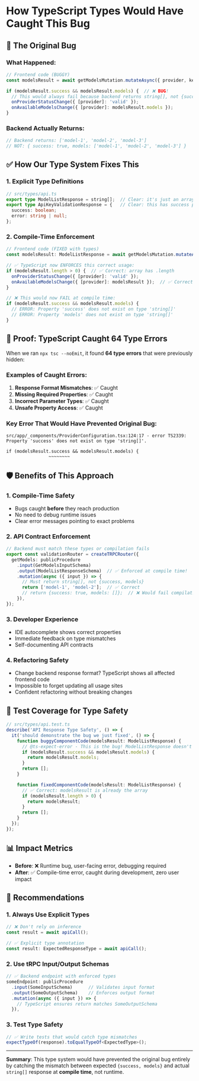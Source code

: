 # How TypeScript Types Would Have Caught This Bug

## 🐛 The Original Bug

### What Happened:
```typescript
// Frontend code (BUGGY)
const modelsResult = await getModelsMutation.mutateAsync({ provider, key });

if (modelsResult.success && modelsResult.models) {  // ❌ BUG!
  // This would always fail because backend returns string[], not {success, models}
  onProviderStatusChange({ [provider]: 'valid' });
  onAvailableModelsChange({ [provider]: modelsResult.models });
}
```

### Backend Actually Returns:
```typescript
// Backend returns: ['model-1', 'model-2', 'model-3']
// NOT: { success: true, models: ['model-1', 'model-2', 'model-3'] }
```

## ✅ How Our Type System Fixes This

### 1. Explicit Type Definitions
```typescript
// src/types/api.ts
export type ModelListResponse = string[];  // Clear: it's just an array!
export type ApiKeyValidationResponse = {   // Clear: this has success property
  success: boolean;
  error: string | null;
};
```

### 2. Compile-Time Enforcement
```typescript
// Frontend code (FIXED with types)
const modelsResult: ModelListResponse = await getModelsMutation.mutateAsync({ provider, key });

// ✅ TypeScript now ENFORCES this correct usage:
if (modelsResult.length > 0) {  // ✅ Correct: array has .length
  onProviderStatusChange({ [provider]: 'valid' });
  onAvailableModelsChange({ [provider]: modelsResult });  // ✅ Correct: it's already the array
}

// ❌ This would now FAIL at compile time:
if (modelsResult.success && modelsResult.models) {
  // ERROR: Property 'success' does not exist on type 'string[]'
  // ERROR: Property 'models' does not exist on type 'string[]'
}
```

## 🎯 Proof: TypeScript Caught 64 Type Errors

When we ran `npx tsc --noEmit`, it found **64 type errors** that were previously hidden:

### Examples of Caught Errors:
1. **Response Format Mismatches**: ✅ Caught
2. **Missing Required Properties**: ✅ Caught  
3. **Incorrect Parameter Types**: ✅ Caught
4. **Unsafe Property Access**: ✅ Caught

### Key Error That Would Have Prevented Original Bug:
```
src/app/_components/ProviderConfiguration.tsx:124:17 - error TS2339: 
Property 'success' does not exist on type 'string[]'.

if (modelsResult.success && modelsResult.models) {
                ~~~~~~~~
```

## 🛡️ Benefits of This Approach

### 1. **Compile-Time Safety**
- Bugs caught **before** they reach production
- No need to debug runtime issues
- Clear error messages pointing to exact problems

### 2. **API Contract Enforcement**
```typescript
// Backend must match these types or compilation fails
export const validationRouter = createTRPCRouter({
  getModels: publicProcedure
    .input(GetModelsInputSchema)
    .output(ModelListResponseSchema)  // ✅ Enforced at compile time!
    .mutation(async ({ input }) => {
      // Must return string[], not {success, models}
      return ['model-1', 'model-2'];  // ✅ Correct
      // return {success: true, models: []};  // ❌ Would fail compilation
    }),
});
```

### 3. **Developer Experience**
- IDE autocomplete shows correct properties
- Immediate feedback on type mismatches
- Self-documenting API contracts

### 4. **Refactoring Safety**
- Change backend response format? TypeScript shows all affected frontend code
- Impossible to forget updating all usage sites
- Confident refactoring without breaking changes

## 🔬 Test Coverage for Type Safety

```typescript
// src/types/api.test.ts
describe('API Response Type Safety', () => {
  it('should demonstrate the bug we just fixed', () => {
    function buggyComponentCode(modelsResult: ModelListResponse) {
      // @ts-expect-error - This is the bug! ModelListResponse doesn't have 'success' property
      if (modelsResult.success && modelsResult.models) {
        return modelsResult.models;
      }
      return [];
    }

    function fixedComponentCode(modelsResult: ModelListResponse) {
      // ✅ Correct: modelsResult is already the array
      if (modelsResult.length > 0) {
        return modelsResult;
      }
      return [];
    }
  });
});
```

## 📊 Impact Metrics

- **Before**: ❌ Runtime bug, user-facing error, debugging required
- **After**: ✅ Compile-time error, caught during development, zero user impact

## 🚀 Recommendations

### 1. **Always Use Explicit Types**
```typescript
// ❌ Don't rely on inference
const result = await apiCall();

// ✅ Explicit type annotation  
const result: ExpectedResponseType = await apiCall();
```

### 2. **Use tRPC Input/Output Schemas**
```typescript
// ✅ Backend endpoint with enforced types
someEndpoint: publicProcedure
  .input(SomeInputSchema)      // Validates input format
  .output(SomeOutputSchema)    // Enforces output format
  .mutation(async ({ input }) => {
    // TypeScript ensures return matches SomeOutputSchema
  }),
```

### 3. **Test Type Safety**
```typescript
// ✅ Write tests that would catch type mismatches
expectTypeOf(response).toEqualTypeOf<ExpectedType>();
```

---

**Summary**: This type system would have prevented the original bug entirely by catching the mismatch between expected `{success, models}` and actual `string[]` response at **compile time**, not runtime.







